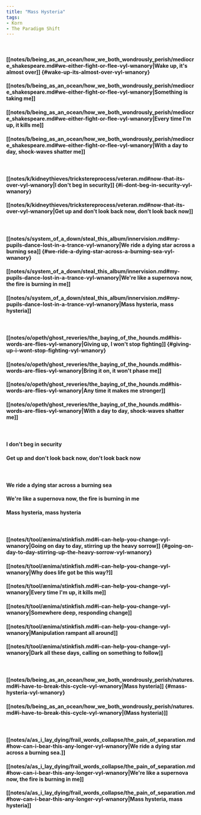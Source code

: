 ```yaml
---
title: "Mass Hysteria"
tags:
- Korn
- The Paradigm Shift
---
```

&nbsp;
#### [[notes/b/being_as_an_ocean/how_we_both_wondrously_perish/mediocre_shakespeare.md#we-either-fight-or-flee-vyl-wnanory|Wake up, it's almost over]] {#wake-up-its-almost-over-vyl-wnanory}
#### [[notes/b/being_as_an_ocean/how_we_both_wondrously_perish/mediocre_shakespeare.md#we-either-fight-or-flee-vyl-wnanory|Something is taking me]]
#### [[notes/b/being_as_an_ocean/how_we_both_wondrously_perish/mediocre_shakespeare.md#we-either-fight-or-flee-vyl-wnanory|Every time I'm up, it kills me]]
#### [[notes/b/being_as_an_ocean/how_we_both_wondrously_perish/mediocre_shakespeare.md#we-either-fight-or-flee-vyl-wnanory|With a day to day, shock-waves shatter me]]
&nbsp;
#### [[notes/k/kidneythieves/trickstereprocess/veteran.md#now-that-its-over-vyl-wnanory|I don't beg in security]] {#i-dont-beg-in-security-vyl-wnanory}
#### [[notes/k/kidneythieves/trickstereprocess/veteran.md#now-that-its-over-vyl-wnanory|Get up and don't look back now, don't look back now]]
&nbsp;
#### [[notes/s/system_of_a_down/steal_this_album/innervision.md#my-pupils-dance-lost-in-a-trance-vyl-wnanory|We ride a dying star across a burning sea]] {#we-ride-a-dying-star-across-a-burning-sea-vyl-wnanory}
#### [[notes/s/system_of_a_down/steal_this_album/innervision.md#my-pupils-dance-lost-in-a-trance-vyl-wnanory|We're like a supernova now, the fire is burning in me]]
#### [[notes/s/system_of_a_down/steal_this_album/innervision.md#my-pupils-dance-lost-in-a-trance-vyl-wnanory|Mass hysteria, mass hysteria]]
&nbsp;
#### [[notes/o/opeth/ghost_reveries/the_baying_of_the_hounds.md#his-words-are-flies-vyl-wnanory|Giving up, I won't stop fighting]] {#giving-up-i-wont-stop-fighting-vyl-wnanory}
#### [[notes/o/opeth/ghost_reveries/the_baying_of_the_hounds.md#his-words-are-flies-vyl-wnanory|Bring it on, it won't phase me]]
#### [[notes/o/opeth/ghost_reveries/the_baying_of_the_hounds.md#his-words-are-flies-vyl-wnanory|Any time it makes me stronger]]
#### [[notes/o/opeth/ghost_reveries/the_baying_of_the_hounds.md#his-words-are-flies-vyl-wnanory|With a day to day, shock-waves shatter me]]
&nbsp;
#### I don't beg in security
#### Get up and don't look back now, don't look back now
&nbsp;
#### We ride a dying star across a burning sea
#### We're like a supernova now, the fire is burning in me
#### Mass hysteria, mass hysteria
&nbsp;
#### [[notes/t/tool/ænima/stinkfish.md#i-can-help-you-change-vyl-wnanory|Going on day to day, stirring up the heavy sorrow]] {#going-on-day-to-day-stirring-up-the-heavy-sorrow-vyl-wnanory}
#### [[notes/t/tool/ænima/stinkfish.md#i-can-help-you-change-vyl-wnanory|Why does life got be this way?]]
#### [[notes/t/tool/ænima/stinkfish.md#i-can-help-you-change-vyl-wnanory|Every time I'm up, it kills me]]
#### [[notes/t/tool/ænima/stinkfish.md#i-can-help-you-change-vyl-wnanory|Somewhere deep, responding change]]
#### [[notes/t/tool/ænima/stinkfish.md#i-can-help-you-change-vyl-wnanory|Manipulation rampant all around]]
#### [[notes/t/tool/ænima/stinkfish.md#i-can-help-you-change-vyl-wnanory|Dark all these days, calling on something to follow]]
&nbsp;
#### [[notes/b/being_as_an_ocean/how_we_both_wondrously_perish/natures.md#i-have-to-break-this-cycle-vyl-wnanory|Mass hysteria]] {#mass-hysteria-vyl-wnanory}
#### [[notes/b/being_as_an_ocean/how_we_both_wondrously_perish/natures.md#i-have-to-break-this-cycle-vyl-wnanory|(Mass hysteria)]]
&nbsp;
#### [[notes/a/as_i_lay_dying/frail_words_collapse/the_pain_of_separation.md#how-can-i-bear-this-any-longer-vyl-wnanory|We ride a dying star across a burning sea.]]
#### [[notes/a/as_i_lay_dying/frail_words_collapse/the_pain_of_separation.md#how-can-i-bear-this-any-longer-vyl-wnanory|We're like a supernova now, the fire is burning in me]]
#### [[notes/a/as_i_lay_dying/frail_words_collapse/the_pain_of_separation.md#how-can-i-bear-this-any-longer-vyl-wnanory|Mass hysteria, mass hysteria]]
